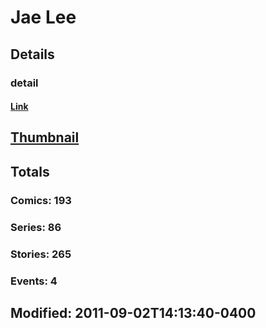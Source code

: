 # Jae  Lee 
## Details
### detail
#### [Link](http://marvel.com/comics/creators/56/jae_lee?utm_campaign=apiRef&utm_source=225578a89fc76f3d20fbffda5d17a88d)
## [Thumbnail](http://i.annihil.us/u/prod/marvel/i/mg/e/b0/4bc5ea2ada851.jpg)
## Totals
### Comics: 193
### Series: 86
### Stories: 265
### Events: 4
## Modified: 2011-09-02T14:13:40-0400